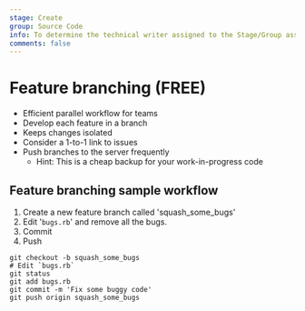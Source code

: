 ```yaml
---
stage: Create
group: Source Code
info: To determine the technical writer assigned to the Stage/Group associated with this page, see https://about.gitlab.com/handbook/engineering/ux/technical-writing/#assignments
comments: false
---
```


# Feature branching **(FREE)**

- Efficient parallel workflow for teams
- Develop each feature in a branch
- Keeps changes isolated
- Consider a 1-to-1 link to issues
- Push branches to the server frequently
  - Hint: This is a cheap backup for your work-in-progress code

## Feature branching sample workflow

1. Create a new feature branch called 'squash_some_bugs'
1. Edit '`bugs.rb`' and remove all the bugs.
1. Commit
1. Push

```shell
git checkout -b squash_some_bugs
# Edit `bugs.rb`
git status
git add bugs.rb
git commit -m 'Fix some buggy code'
git push origin squash_some_bugs
```
